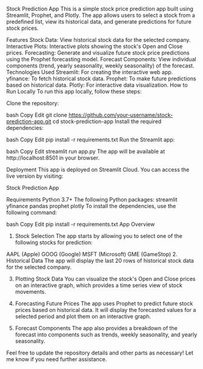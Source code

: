 Stock Prediction App
This is a simple stock price prediction app built using Streamlit, Prophet, and Plotly. The app allows users to select a stock from a predefined list, view its historical data, and generate predictions for future stock prices.

Features
Stock Data: View historical stock data for the selected company.
Interactive Plots: Interactive plots showing the stock's Open and Close prices.
Forecasting: Generate and visualize future stock price predictions using the Prophet forecasting model.
Forecast Components: View individual components (trend, yearly seasonality, weekly seasonality) of the forecast.
Technologies Used
Streamlit: For creating the interactive web app.
yfinance: To fetch historical stock data.
Prophet: To make future predictions based on historical data.
Plotly: For interactive data visualization.
How to Run Locally
To run this app locally, follow these steps:

Clone the repository:

bash
Copy
Edit
git clone https://github.com/your-username/stock-prediction-app.git
cd stock-prediction-app
Install the required dependencies:

bash
Copy
Edit
pip install -r requirements.txt
Run the Streamlit app:

bash
Copy
Edit
streamlit run app.py
The app will be available at http://localhost:8501 in your browser.

Deployment
This app is deployed on Streamlit Cloud. You can access the live version by visiting:

Stock Prediction App

Requirements
Python 3.7+
The following Python packages:
streamlit
yfinance
pandas
prophet
plotly
To install the dependencies, use the following command:

bash
Copy
Edit
pip install -r requirements.txt
App Overview
1. Stock Selection
The app starts by allowing you to select one of the following stocks for prediction:

AAPL (Apple)
GOOG (Google)
MSFT (Microsoft)
GME (GameStop)
2. Historical Data
The app will display the last 20 rows of historical stock data for the selected company.

3. Plotting Stock Data
You can visualize the stock's Open and Close prices on an interactive graph, which provides a time series view of stock movements.

4. Forecasting Future Prices
The app uses Prophet to predict future stock prices based on historical data. It will display the forecasted values for a selected period and plot them on an interactive graph.

5. Forecast Components
The app also provides a breakdown of the forecast into components such as trends, weekly seasonality, and yearly seasonality.

Feel free to update the repository details and other parts as necessary! Let me know if you need further assistance.
